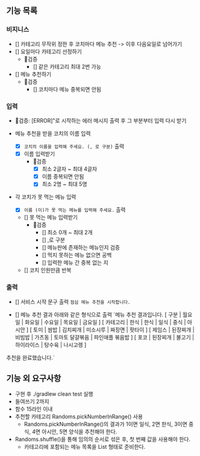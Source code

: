 ## 기능 목록

### 비지니스

- [] 카테고리 무작위 정한 후 코치마다 메뉴 추천 -> 이후 다음요일로 넘어가기
- [] 요일마다 카테고리 선정하기
    - 🚨검증
        - [] 같은 카테고리 최대 2번 가능
- [] 메뉴 추천하기
    - 🚨검증
        - [] 코치마다 메뉴 중복되면 안됨

### 입력

- 🚨검증: [ERROR]"로 시작하는 에러 메시지 출력 후 그 부분부터 입력 다시 받기

- 메뉴 추천을 받을 코치의 이름 입력
    - [x] `코치의 이름을 입력해 주세요. (, 로 구분)` 출력
    - [x] 이름 입력받기
        - 🚨검증
            - [x] 최소 2글자 ~ 최대 4글자
            - [x] 이름 중복되면 안됨
            - [x] 최소 2명 ~  최대 5명

- 각 코치가 못 먹는 메뉴 입력
    - [x] `이름 (이)가 못 먹는 메뉴를 입력해 주세요.` 출력
    - [] 못 먹는 메뉴 입력받기
        - 🚨검증
            - [] 최소 0개 ~ 최대 2개
            - [] ,로 구분
            - [] 메뉴판에 존재하는 메뉴인지 검증
            - [] 먹지 못하는 메뉴 없으면 공백
            - [] 입력한 메뉴 간 중복 없는 지
    - [] 코치 인원만큼 반복

### 출력

- [] 서비스 시작 문구 출력 `점심 메뉴 추천을 시작합니다.`

- [] 메뉴 추천 결과 아래와 같은 형식으로 출력
  `메뉴 추천 결과입니다.
  [ 구분 | 월요일 | 화요일 | 수요일 | 목요일 | 금요일 ]
  [ 카테고리 | 한식 | 한식 | 일식 | 중식 | 아시안 ]
  [ 토미 | 쌈밥 | 김치찌개 | 미소시루 | 짜장면 | 팟타이 ]
  [ 제임스 | 된장찌개 | 비빔밥 | 가츠동 | 토마토 달걀볶음 | 파인애플 볶음밥 ]
  [ 포코 | 된장찌개 | 불고기 | 하이라이스 | 탕수육 | 나시고렝 ]

추천을 완료했습니다.`

## 기능 외 요구사항

- 구현 후 ./gradlew clean test 실행
- 들여쓰기 2까지
- 함수 15라인 이내
- 추천할 카테고리 Randoms.pickNumberInRange() 사용
    - Randoms.pickNumberInRange()의 결과가
      1이면 일식, 2면 한식, 3이면 중식, 4면 아시안, 5면 양식을 추천해야 한다.
- Randoms.shuffle()을 통해 임의의 순서로 섞은 후,
  첫 번째 값을 사용해야 한다.
    - 카테고리에 포함되는 메뉴 목록을 List<String> 형태로 준비한다.
